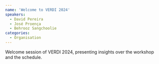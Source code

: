 ```yaml
---
name: 'Welcome to VERDI 2024'
speakers:
  - David Pereira
  - José Proença
  - Behrooz Sangchoolie 
categories:
  - Organisation
---
```



Welcome session of VERDI 2024, presenting insights over the workshop and the schedule.
